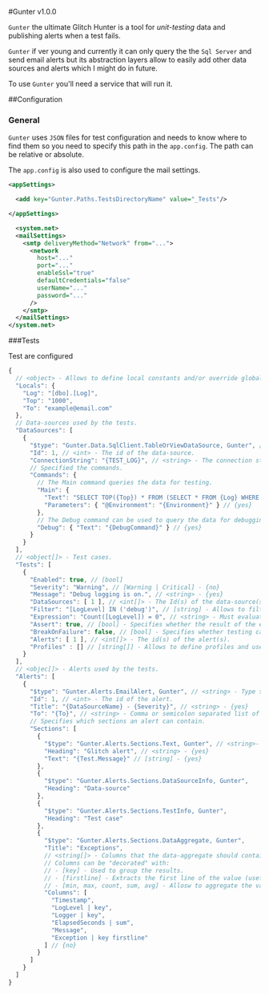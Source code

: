 #Gunter v1.0.0

`Gunter` the ultimate Glitch Hunter is a tool for _unit-testing_ data and publishing alerts when a test fails.

`Gunter` if ver young and currently it can only query the the `Sql Server` and send email alerts but its abstraction layers allow to easily add other data sources and alerts which I might do in future.

To use `Gunter` you'll need a service that will run it.

##Configuration

### General

 `Gunter` uses `JSON` files for test configuration and needs to know where to find them so you need to specify this path in the `app.config`. The path can be relative or absolute.

 The `app.config` is also used to configure the mail settings.

```xml
<appSettings>

  <add key="Gunter.Paths.TestsDirectoryName" value="_Tests"/>

</appSettings>

  <system.net>
  <mailSettings>
    <smtp deliveryMethod="Network" from="...">
      <network
        host="..."
        port="..."
        enableSsl="true"
        defaultCredentials="false"
        userName="..."
        password="..."
      />
    </smtp>
  </mailSettings>
</system.net>
```

###Tests

Test are configured 

```js
{
  // <object> - Allows to define local constants and/or override globals.
  "Locals": {
    "Log": "[dbo].[Log]",
    "Top": "1000",
    "To": "example@email.com"
  },
  // Data-sources used by the tests.
  "DataSources": [
    {
      "$type": "Gunter.Data.SqlClient.TableOrViewDataSource, Gunter", // <string> - The type specification of the data-source. {no}
      "Id": 1, // <int> - The id of the data-source.
      "ConnectionString": "{TEST_LOG}", // <string> - The connection string. {yes}
      // Specified the commands.
      "Commands": {
        // The Main command queries the data for testing.
        "Main": {
          "Text": "SELECT TOP({Top}) * FROM (SELECT * FROM {Log} WHERE [Environment] = @Environment AND [Timestamp] > DATEADD(HOUR, -1, GETUTCDATE())) AS t", // {yes}
          "Parameters": { "@Environment": "{Environment}" } // {yes}
        },
        // The Debug command can be used to query the data for debugging.
        "Debug": { "Text": "{DebugCommand}" } // {yes}
      }
    }
  ],
  // <object[]> - Test cases.
  "Tests": [
    {
      "Enabled": true, // [bool]
      "Severity": "Warning", // [Warning | Critical] - {no}
      "Message": "Debug logging is on.", // <string> - {yes}
      "DataSources": [ 1 ], // <int[]> - The Id(s) of the data-source(s).
      "Filter": "[LogLevel] IN ('debug')", // [string] - Allows to filter the results. {yes}
      "Expression": "Count([LogLevel]) = 0", // <string> - Must evaluate to boolean. {yes}
      "Assert": true, // [bool] - Specifies whether the result of the expression should be true or false.
      "BreakOnFailure": false, // [bool] - Specifies whether testing can continue if this one fails.
      "Alerts": [ 1 ], // <int[]> - The id(s) of the alert(s).
      "Profiles" : [] // [string[]] - Allows to define profiles and use this test only in specific scenarios.
    }   
  ],
  // <objec[]> - Alerts used by the tests.
  "Alerts": [
    {
      "$type": "Gunter.Alerts.EmailAlert, Gunter", // <string> - Type specification of the alert. {no}
      "Id": 1, // <int> - The id of the alert.
      "Title": "{DataSourceName} - {Severity}", // <string> - {yes}
      "To": "{To}", // <string> - Comma or semicolon separated list of email. {yes}
      // Specifies which sections an alert can contain.
      "Sections": [
        {
          "$type": "Gunter.Alerts.Sections.Text, Gunter", // <string>- The type specification of the section. {no}
          "Heading": "Glitch alert", // <string> - {yes}
          "Text": "{Test.Message}" // [string] - {yes}
        },
        { 
          "$type": "Gunter.Alerts.Sections.DataSourceInfo, Gunter", 
          "Heading": "Data-source"
        }, 
        { 
          "$type": "Gunter.Alerts.Sections.TestInfo, Gunter", 
          "Heading": "Test case"
        }, 
        {
          "$type": "Gunter.Alerts.Sections.DataAggregate, Gunter", 
          "Title": "Exceptions",
          // <string[]> - Columns that the data-aggregate should contain.
          // Columns can be "decorated" with:
          // - [key] - Used to group the results.
          // - [firstline] - Extracts the first line of the value (useful for exception strings).
          // - [min, max, count, sum, avg] - Allosw to aggregate the values, if nothing is specified then "first" is used.
          "Columns": [
            "Timestamp",
            "LogLevel | key",
            "Logger | key",
            "ElapsedSeconds | sum",
            "Message",
            "Exception | key firstline"
          ] // {no}
        }        
      ]
    }
  ]  
}
```
